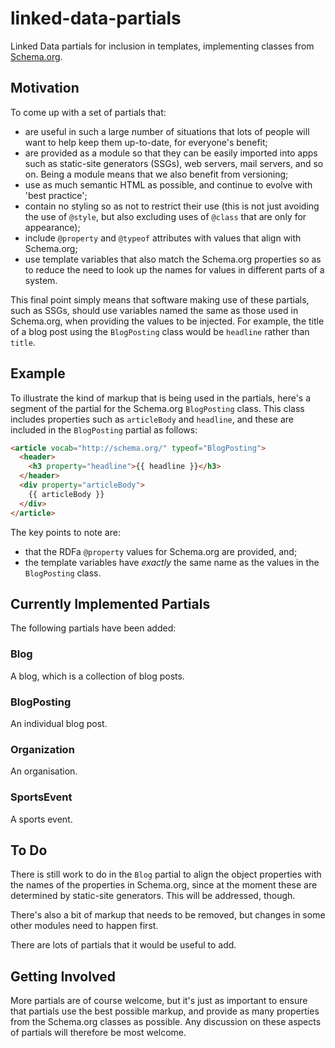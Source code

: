 # linked-data-partials

Linked Data partials for inclusion in templates, implementing classes from [Schema.org](http://schema.org/).

## Motivation

To come up with a set of partials that:

* are useful in such a large number of situations that lots of people will want to help keep them up-to-date, for everyone's benefit;
* are provided as a module so that they can be easily imported into apps such as static-site generators (SSGs), web servers, mail servers, and so on. Being a module means that we also benefit from versioning;
* use as much semantic HTML as possible, and continue to evolve with 'best practice';
* contain no styling so as not to restrict their use (this is not just avoiding the use of `@style`, but also excluding uses of `@class` that are only for appearance);
* include `@property` and `@typeof` attributes with values that align with Schema.org;
* use template variables that also match the Schema.org properties so as to reduce the need to look up the names for values in different parts of a system.

This final point simply means that software making use of these partials, such as SSGs, should use variables named the same as those used in Schema.org, when providing the values to be injected. For example, the title of a blog post using the `BlogPosting` class would be `headline` rather than `title`.

## Example

To illustrate the kind of markup that is being used in the partials, here's a segment of the partial for the Schema.org `BlogPosting` class. This class includes properties such as `articleBody` and `headline`, and these are included in the `BlogPosting` partial as follows:

```html
<article vocab="http://schema.org/" typeof="BlogPosting">
  <header>
    <h3 property="headline">{{ headline }}</h3>
  </header>
  <div property="articleBody">
    {{ articleBody }}
  </div>
</article>
```

The key points to note are:

* that the RDFa `@property` values for Schema.org are provided, and;
* the template variables have *exactly* the same name as the values in the `BlogPosting` class.

## Currently Implemented Partials

The following partials have been added:

### Blog

A blog, which is a collection of blog posts.

### BlogPosting

An individual blog post.

### Organization

An organisation.

### SportsEvent

A sports event.

## To Do

There is still work to do in the `Blog` partial to align the object properties with the names of the properties in Schema.org, since at the moment these are determined by static-site generators. This will be addressed, though.

There's also a bit of markup that needs to be removed, but changes in some other modules need to happen first.

There are lots of partials that it would be useful to add.

## Getting Involved

More partials are of course welcome, but it's just as important to ensure that partials use the best possible markup, and provide as many properties from the Schema.org classes as possible. Any discussion on these aspects of partials will therefore be most welcome.
